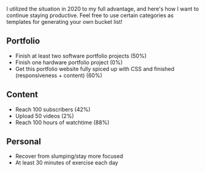 I utilized the situation in 2020 to my full advantage, and here's how I want to continue staying productive. Feel free to use certain categories as templates for generating your own bucket list!

## Portfolio
- Finish at least two software portfolio projects (50%)
- Finish one hardware portfolio project (0%)
- Get this portfolio website fully spiced up with CSS and finished (responsiveness + content) (60%)

## Content
- Reach 100 subscribers (42%)
- Upload 50 videos (2%)
- Reach 100 hours of watchtime (88%)

## Personal
- Recover from slumping/stay more focused
- At least 30 minutes of exercise each day
